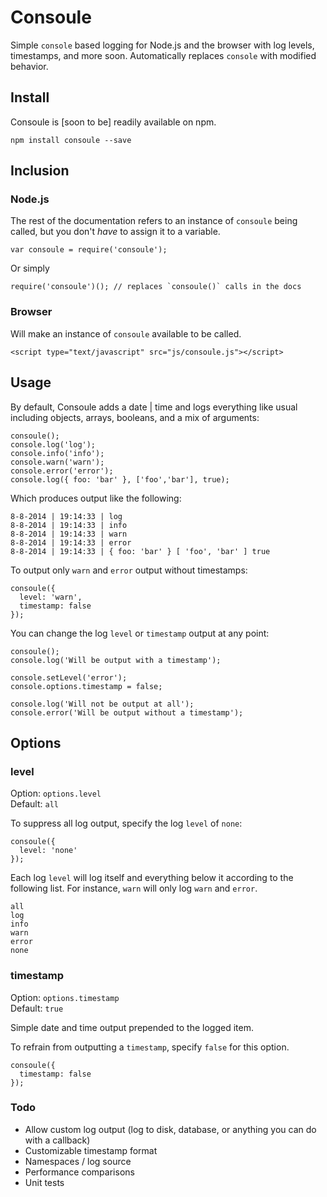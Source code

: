 Consoule
========

Simple `console` based logging for Node.js and the browser with log levels,
timestamps, and more soon. Automatically replaces `console` with modified behavior.

## Install
Consoule is [soon to be] readily available on npm.
 
    npm install consoule --save
     
## Inclusion
### Node.js
The rest of the documentation refers to an instance of `consoule` being called,
but you don't *have* to assign it to a variable.

    var consoule = require('consoule');
    
Or simply

    require('consoule')(); // replaces `consoule()` calls in the docs
    
### Browser
Will make an instance of `consoule` available to be called. 

    <script type="text/javascript" src="js/consoule.js"></script>

## Usage
By default, Consoule adds a date | time and logs everything like usual
including objects, arrays, booleans, and a mix of arguments:
 
    consoule();
    console.log('log');
    console.info('info');
    console.warn('warn');
    console.error('error');
    console.log({ foo: 'bar' }, ['foo','bar'], true);

Which produces output like the following:

    8-8-2014 | 19:14:33 | log
    8-8-2014 | 19:14:33 | info
    8-8-2014 | 19:14:33 | warn
    8-8-2014 | 19:14:33 | error
    8-8-2014 | 19:14:33 | { foo: 'bar' } [ 'foo', 'bar' ] true
    
To output only `warn` and `error` output without timestamps:

    consoule({
      level: 'warn',
      timestamp: false
    });
    
You can change the log `level` or `timestamp` output at any point:

    consoule();
    console.log('Will be output with a timestamp');
    
    console.setLevel('error');
    console.options.timestamp = false;
    
    console.log('Will not be output at all');
    console.error('Will be output without a timestamp');

## Options

### level
Option: `options.level`  
Default: `all`

To suppress all log output, specify the log `level` of `none`:

    consoule({
      level: 'none'
    });
    
Each log `level` will log itself and everything below it according to the following list.
For instance, `warn` will only log `warn` and `error`. 

    all
    log
    info
    warn
    error
    none
    
### timestamp
Option: `options.timestamp`  
Default: `true`

Simple date and time output prepended to the logged item.

To refrain from outputting a `timestamp`, specify `false` for this option.

    consoule({
      timestamp: false
    });

### Todo
* Allow custom log output (log to disk, database, or anything you can do with a callback)
* Customizable timestamp format
* Namespaces / log source
* Performance comparisons
* Unit tests
